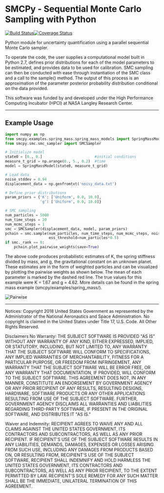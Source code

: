SMCPy - **S**equential **M**onte **C**arlo **S**ampling with **Py**thon 
==========================================================================
[![Build Status](https://travis-ci.com/nasa/SMCPy.svg?branch=master)](https://travis-ci.com/nasa/SMCPy)[![Coverage Status](https://coveralls.io/repos/github/nasa/SMCPy/badge.svg?branch=master)](https://coveralls.io/github/nasa/SMCPy?branch=master)

Python module for uncertainty quantification using a parallel sequential Monte
Carlo sampler.

To operate the code, the user supplies a computational model built in Python
2.7, defines prior distributions for each of the model parameters to be
estimated, and provides data to be used for calibration. SMC sampling can then
be conducted with ease through instantiation of the SMC class and a call to the
sample() method. The output of this process is an approximation of the parameter
posterior probability distribution conditional on the data provided.

This software was funded by and developed under the High Performance Computing 
Incubator (HPCI) at NASA Langley Research Center.

------------------------------------------------------------------------------
## Example Usage

```python
import numpy as np
from smcpy.examples.spring_mass.spring_mass_models import SpringMassModel
from smcpy.smc.smc_sampler import SMCSampler

# Initialize model
state0 = [0., 0.]                        #initial conditions
measure_t_grid = np.arange(0., 5., 0.2)  #time 
model = SpringMassModel(state0, measure_t_grid)

# Load data
noise_stddev = 0.94
displacement_data = np.genfromtxt('noisy_data.txt')

# Define prior distributions
param_priors = {'K': ['Uniform', 0.0, 10.0],
                'g': ['Uniform', 0.0, 10.0]}

# SMC sampling
num_particles = 5000
num_time_steps = 20
num_mcmc_steps = 1
smc = SMCSampler(displacement_data, model, param_priors)
pchain = smc.sample(num_particles, num_time_steps, num_mcmc_steps, noise_stddev,
                    ess_threshold=num_particles*0.5)
if smc._rank == 0:
    pchain.plot_pairwise_weights(save=True)
```

The above code produces probabilistic estimates of K, the spring stiffness divided by mass, and g, the gravitational constant on an unknown planet. These estimates are in the form of weighted particles and can be visualized by plotting the pairwise weights as shown below. The mean of each parameter is marked by the dashed red line. The true values for this example were K = 1.67 and g = 4.62. More details can be found in the spring mass example (smcpy/examples/spring_mass/).

![Pairwise](https://github.com/nasa/SMCPy/blob/master/examples/spring_mass/pairwise.png)

------------------------------------------------------------------------------

Notices:
Copyright 2018 United States Government as represented by the Administrator of
the National Aeronautics and Space Administration. No copyright is claimed in
the United States under Title 17, U.S. Code. All Other Rights Reserved.
 
Disclaimers
No Warranty: THE SUBJECT SOFTWARE IS PROVIDED "AS IS" WITHOUT ANY WARRANTY OF
ANY KIND, EITHER EXPRESSED, IMPLIED, OR STATUTORY, INCLUDING, BUT NOT LIMITED
TO, ANY WARRANTY THAT THE SUBJECT SOFTWARE WILL CONFORM TO SPECIFICATIONS, ANY
IMPLIED WARRANTIES OF MERCHANTABILITY, FITNESS FOR A PARTICULAR PURPOSE, OR
FREEDOM FROM INFRINGEMENT, ANY WARRANTY THAT THE SUBJECT SOFTWARE WILL BE ERROR
FREE, OR ANY WARRANTY THAT DOCUMENTATION, IF PROVIDED, WILL CONFORM TO THE
SUBJECT SOFTWARE. THIS AGREEMENT DOES NOT, IN ANY MANNER, CONSTITUTE AN
ENDORSEMENT BY GOVERNMENT AGENCY OR ANY PRIOR RECIPIENT OF ANY RESULTS,
RESULTING DESIGNS, HARDWARE, SOFTWARE PRODUCTS OR ANY OTHER APPLICATIONS
RESULTING FROM USE OF THE SUBJECT SOFTWARE.  FURTHER, GOVERNMENT AGENCY
DISCLAIMS ALL WARRANTIES AND LIABILITIES REGARDING THIRD-PARTY SOFTWARE, IF
PRESENT IN THE ORIGINAL SOFTWARE, AND DISTRIBUTES IT "AS IS." 
 
Waiver and Indemnity:  RECIPIENT AGREES TO WAIVE ANY AND ALL CLAIMS AGAINST THE
UNITED STATES GOVERNMENT, ITS CONTRACTORS AND SUBCONTRACTORS, AS WELL AS ANY
PRIOR RECIPIENT.  IF RECIPIENT'S USE OF THE SUBJECT SOFTWARE RESULTS IN ANY
LIABILITIES, DEMANDS, DAMAGES, EXPENSES OR LOSSES ARISING FROM SUCH USE,
INCLUDING ANY DAMAGES FROM PRODUCTS BASED ON, OR RESULTING FROM, RECIPIENT'S
USE OF THE SUBJECT SOFTWARE, RECIPIENT SHALL INDEMNIFY AND HOLD HARMLESS THE
UNITED STATES GOVERNMENT, ITS CONTRACTORS AND SUBCONTRACTORS, AS WELL AS ANY
PRIOR RECIPIENT, TO THE EXTENT PERMITTED BY LAW.  RECIPIENT'S SOLE REMEDY FOR
ANY SUCH MATTER SHALL BE THE IMMEDIATE, UNILATERAL TERMINATION OF THIS
AGREEMENT.

